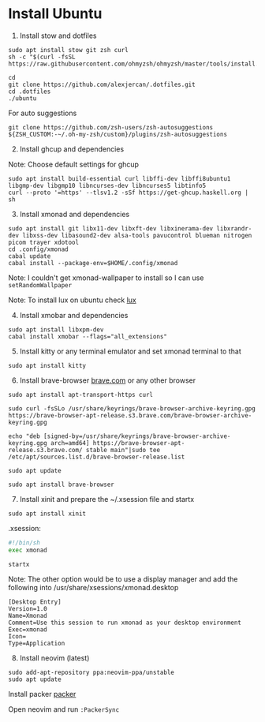 # Install Ubuntu


1. Install stow and dotfiles

```console
sudo apt install stow git zsh curl
sh -c "$(curl -fsSL https://raw.githubusercontent.com/ohmyzsh/ohmyzsh/master/tools/install.sh)"

cd
git clone https://github.com/alexjercan/.dotfiles.git
cd .dotfiles
./ubuntu
```

For auto suggestions
```console
git clone https://github.com/zsh-users/zsh-autosuggestions ${ZSH_CUSTOM:-~/.oh-my-zsh/custom}/plugins/zsh-autosuggestions
```

2. Install ghcup and dependencies

Note: Choose default settings for ghcup

```console
sudo apt install build-essential curl libffi-dev libffi8ubuntu1 libgmp-dev libgmp10 libncurses-dev libncurses5 libtinfo5
curl --proto '=https' --tlsv1.2 -sSf https://get-ghcup.haskell.org | sh
```

3. Install xmonad and dependencies

```console
sudo apt install git libx11-dev libxft-dev libxinerama-dev libxrandr-dev libxss-dev libasound2-dev alsa-tools pavucontrol blueman nitrogen picom trayer xdotool
cd .config/xmonad
cabal update
cabal install --package-env=$HOME/.config/xmonad
```

Note: I couldn't get xmonad-wallpaper to install so I can use `setRandomWallpaper`

Note: To install lux on ubuntu check [lux](https://github.com/Ventto/lux)

4. Install xmobar and dependencies

```console
sudo apt install libxpm-dev
cabal install xmobar --flags="all_extensions"
```

5. Install kitty or any terminal emulator and set xmonad terminal to that

```console
sudo apt install kitty
```

6. Install brave-browser [brave.com](https://brave.com/linux/) or any other browser

```console
sudo apt install apt-transport-https curl

sudo curl -fsSLo /usr/share/keyrings/brave-browser-archive-keyring.gpg https://brave-browser-apt-release.s3.brave.com/brave-browser-archive-keyring.gpg

echo "deb [signed-by=/usr/share/keyrings/brave-browser-archive-keyring.gpg arch=amd64] https://brave-browser-apt-release.s3.brave.com/ stable main"|sudo tee /etc/apt/sources.list.d/brave-browser-release.list

sudo apt update

sudo apt install brave-browser
```

7. Install xinit and prepare the ~/.xsession file and startx

```console
sudo apt install xinit
```

.xsession:
```bash
#!/bin/sh
exec xmonad
```

```console
startx
```

Note:
The other option would be to use a display manager and add the following into /usr/share/xsessions/xmonad.desktop

```
[Desktop Entry]
Version=1.0
Name=Xmonad
Comment=Use this session to run xmonad as your desktop environment
Exec=xmonad
Icon=
Type=Application
```

8. Install neovim (latest)

```console
sudo add-apt-repository ppa:neovim-ppa/unstable
sudo apt update
```

Install packer [packer](https://github.com/wbthomason/packer.nvim)

Open neovim and run `:PackerSync`

